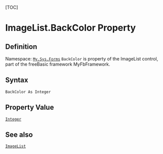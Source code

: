 [TOC]
# ImageList.BackColor Property

## Definition
Namespace: [`My.Sys.Forms`](My.Sys.Forms.md)
`BackColor` is property of the ImageList control, part of the freeBasic framework MyFbFramework.
## Syntax
```freeBasic
BackColor As Integer
```
## Property Value
[`Integer`]("https://www.freebasic.net/wiki/KeyPgInteger")
## See also
[`ImageList`](ImageList.md)
